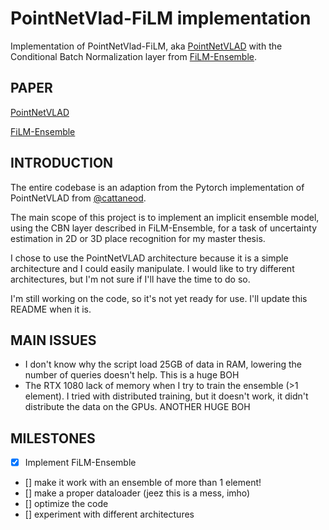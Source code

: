 # PointNetVlad-FiLM implementation
Implementation of PointNetVlad-FiLM, aka [PointNetVLAD](https://github.com/mikacuy/pointnetvlad) with the Conditional Batch Normalization layer from [FiLM-Ensemble](https://github.com/prs-eth/FILM-Ensemble).

## PAPER 
[PointNetVLAD](https://arxiv.org/abs/1804.03492)

[FiLM-Ensemble](https://arxiv.org/abs/2206.00050)

## INTRODUCTION
The entire codebase is an adaption from the Pytorch implementation of PointNetVLAD from [@cattaneod](https://github.com/cattaneod/PointNetVlad-Pytorch).

The main scope of this project is to implement an implicit ensemble model, using the CBN layer described in FiLM-Ensemble, for a task of uncertainty estimation in 2D or 3D place recognition for my master thesis.

I chose to use the PointNetVLAD architecture because it is a simple architecture and I could easily manipulate. 
I would like to try different architectures, but I'm not sure if I'll have the time to do so.

I'm still working on the code, so it's not yet ready for use. I'll update this README when it is.

## MAIN ISSUES
- I don't know why the script load 25GB of data in RAM, lowering the number of queries doesn't help. This is a huge BOH
- The RTX 1080 lack of memory when I try to train the ensemble (>1 element). I tried with distributed training, but it doesn't work, it didn't distribute the data on the GPUs. ANOTHER HUGE BOH

## MILESTONES
- [x] Implement FiLM-Ensemble
- [] make it work with an ensemble of more than 1 element!
- [] make a proper dataloader (jeez this is a mess, imho)
- [] optimize the code
- [] experiment with different architectures